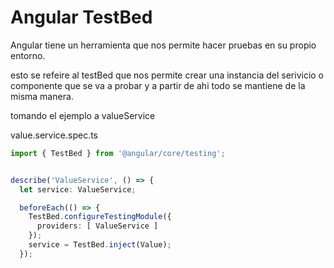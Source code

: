 # Angular TestBed

Angular tiene un herramienta que nos permite hacer pruebas en su propio entorno. 

esto se refeire al testBed que nos permite crear una instancia del serivicio o componente que se va a probar y a partir de ahi todo se mantiene de la misma manera.

tomando el ejemplo a valueService

value.service.spec.ts
```ts
import { TestBed } from '@angular/core/testing';


describe('ValueService', () => {
  let service: ValueService;

  beforeEach(() => {
    TestBed.configureTestingModule({
      providers: [ ValueService ]
    });
    service = TestBed.inject(Value);
  });
```
